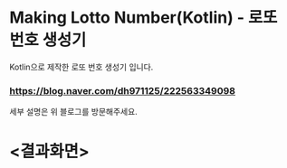 # Making Lotto Number(Kotlin) - 로또 번호 생성기

Kotlin으로 제작한 로또 번호 생성기 입니다.

### https://blog.naver.com/dh971125/222563349098

세부 설명은 위 블로그를 방문해주세요.




# <결과화면>
